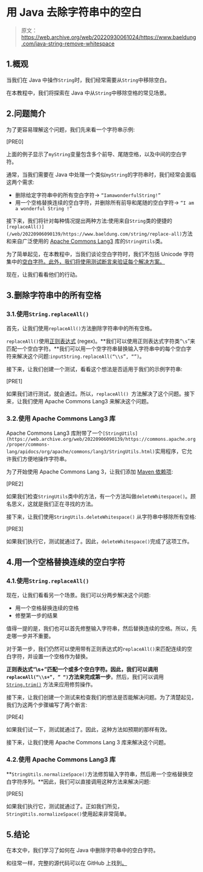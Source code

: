 # 用 Java 去除字符串中的空白

> 原文：<https://web.archive.org/web/20220930061024/https://www.baeldung.com/java-string-remove-whitespace>

## 1.概观

当我们在 Java 中操作`String`时，我们经常需要从`String`中移除空白。

在本教程中，我们将探索在 Java 中从`String`中移除空格的常见场景。

## 2.问题简介

为了更容易理解这个问题，我们先来看一个字符串示例:

[PRE0]

上面的例子显示了`myString`变量包含多个前导、尾随空格，以及中间的空白字符。

通常，当我们需要在 Java 中处理一个类似`myString`的字符串时，我们经常会面临这两个需求:

*   删除给定字符串中的所有空白字符-> `“IamawonderfulString!”`
*   用一个空格替换连续的空白字符，并删除所有前导和尾随的空白字符-> `“I am a wonderful String !”`

接下来，我们将针对每种情况提出两种方法:使用来自`String`类的便捷的`[replaceAll()](/web/20220906090139/https://www.baeldung.com/string/replace-all)`方法和来自广泛使用的 [Apache Commons Lang3](/web/20220906090139/https://www.baeldung.com/java-commons-lang-3) 库的`StringUtils`类。

为了简单起见，在本教程中，当我们谈论空白字符时，我们不包括 Unicode 字符集中的[空白字符。此外，我们将使用测试断言来验证每个解决方案。](https://web.archive.org/web/20220906090139/https://en.wikipedia.org/wiki/Template:Whitespace_(Unicode))

现在，让我们看看他们的行动。

## 3.删除字符串中的所有空格

### 3.1.使用`String.replaceAll()`

首先，让我们使用`replaceAll()`方法删除字符串中的所有空格。

`replaceAll()`使用[正则表达式](/web/20220906090139/https://www.baeldung.com/regular-expressions-java) (regex)。**我们可以使用正则表达式字符类“`\s`”来匹配一个空白字符。**我们可以用一个空字符串替换输入字符串中的每个空白字符来解决这个问题:`inputString.replaceAll(“\\s”, “”)`。

接下来，让我们创建一个测试，看看这个想法是否适用于我们的示例字符串:

[PRE1]

如果我们进行测试，就会通过。所以，`replaceAll() `方法解决了这个问题。接下来，让我们使用 Apache Commons Lang3 来解决这个问题。

### 3.2.使用 Apache Commons Lang3 库

Apache Commons Lang3 库附带了一个`[StringUtils](https://web.archive.org/web/20220906090139/https://commons.apache.org/proper/commons-lang/apidocs/org/apache/commons/lang3/StringUtils.html)`实用程序，它允许我们方便地操作字符串。

为了开始使用 Apache Commons Lang 3，让我们添加 [Maven 依赖项](https://web.archive.org/web/20220906090139/https://search.maven.org/search?q=g:org.apache.commons%20AND%20a:commons-lang3&core=gav):

[PRE2]

如果我们检查`StringUtils`类中的方法，有一个方法叫做`deleteWhitespace()`。顾名思义，这就是我们正在寻找的方法。

接下来，让我们使用`StringUtils.deleteWhitespace()` 从字符串中移除所有空格:

[PRE3]

如果我们执行它，测试就通过了。因此，`deleteWhitespace()`完成了这项工作。

## 4.用一个空格替换连续的空白字符

### 4.1.使用`String.replaceAll()`

现在，让我们看看另一个场景。我们可以分两步解决这个问题:

*   用一个空格替换连续的空格
*   修整第一步的结果

值得一提的是，我们也可以首先修整输入字符串，然后替换连续的空格。所以，先走哪一步并不重要。

对于第一步，我们仍然可以使用带有正则表达式的`replaceAll()`来匹配连续的空白字符，并设置一个空格作为替换。

**正则表达式“\s+”匹配一个或多个空白字符。因此，我们可以调用`replaceAll(“\\s+”, ” “)`方法来完成第一步**。然后，我们可以调用 [`String.trim()`](/web/20220906090139/https://www.baeldung.com/string/trim) 方法来应用修剪操作。

接下来，让我们创建一个测试来检查我们的想法是否能解决问题。为了清楚起见，我们为这两个步骤编写了两个断言:

[PRE4]

如果我们试一下，测试就通过了。因此，这种方法如预期的那样有效。

接下来，让我们使用 Apache Commons Lang 3 库来解决这个问题。

### 4.2.使用 Apache Commons Lang3 库

**`StringUtils.normalizeSpace()`方法修剪输入字符串，然后用一个空格替换空白字符序列。**因此，我们可以直接调用这种方法来解决问题:

[PRE5]

如果我们执行它，测试就通过了。正如我们所见，`StringUtils.normalizeSpace()`使用起来非常简单。

## 5.结论

在本文中，我们学习了如何在 Java 中删除字符串中的空白字符。

和往常一样，完整的源代码可以在 GitHub 上找到[。](https://web.archive.org/web/20220906090139/https://github.com/eugenp/tutorials/tree/master/core-java-modules/core-java-string-operations-4)